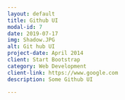 ```yaml
---
layout: default
title: Github UI
modal-id: 7
date: 2019-07-17
img: Shadow.JPG
alt: Git hub UI
project-date: April 2014
client: Start Bootstrap
category: Web Development
client-link: https://www.google.com
description: Some Github UI

---
```

